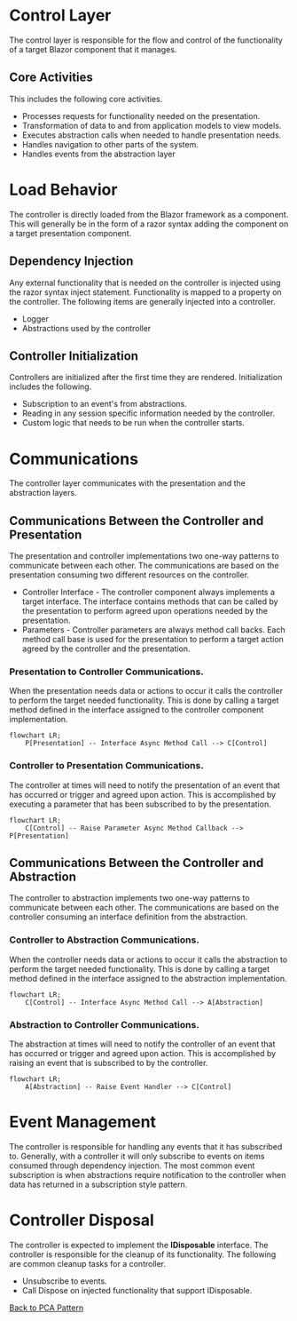 # Control Layer
The control layer is responsible for the flow and control of the functionality of a target Blazor component that it manages. 

## Core Activities
This includes the following core activities.
- Processes requests for functionality needed on the presentation. 
- Transformation of data to and from application models to view models.
- Executes abstraction calls when needed to handle presentation needs.
- Handles navigation to other parts of the system. 
- Handles events from the abstraction layer

# Load Behavior
The controller is directly loaded from the Blazor framework as a component. This will generally be in the form of a razor syntax adding the component on a target presentation component. 

## Dependency Injection
Any external functionality that is needed on the controller is injected using the razor syntax inject statement. Functionality is mapped to a property on the controller. The following items are generally injected into a controller. 
- Logger
- Abstractions used by the controller

## Controller Initialization
Controllers are initialized after the first time they are rendered. Initialization includes the following. 
- Subscription to an event's from abstractions. 
- Reading in any session specific information needed by the controller. 
- Custom logic that needs to be run when the controller starts.
 

# Communications
The controller layer communicates with the presentation and the abstraction layers. 

## Communications Between the Controller and Presentation
The presentation and controller implementations two one-way patterns to communicate between each other. The communications are based on the presentation consuming two different resources on the controller.
- Controller Interface - The controller component always implements a target interface. The interface contains methods that can be called by the presentation to perform agreed upon operations needed by the presentation.  
- Parameters - Controller parameters are always method call backs. Each method call base is used for the presentation to perform a target action agreed by the controller and the presentation.  

### Presentation to Controller Communications.
When the presentation needs data or actions to occur it calls the controller to perform the target needed functionality. This is done by calling a target method defined in the interface assigned to the controller component implementation. 

```mermaid
flowchart LR;
    P[Presentation] -- Interface Async Method Call --> C[Control]

```


### Controller to Presentation Communications.
The controller at times will need to notify the presentation of an event that has occurred or trigger and agreed upon action. This is accomplished by executing a parameter that has been subscribed to by the presentation. 

```mermaid
flowchart LR;
    C[Control] -- Raise Parameter Async Method Callback --> P[Presentation]

```

## Communications Between the Controller and Abstraction
The controller to abstraction implements two one-way patterns to communicate between each other. The communications are based on the controller consuming an interface definition from the abstraction. 

### Controller to Abstraction Communications.
When the controller needs data or actions to occur it calls the abstraction to perform the target needed functionality. This is done by calling a target method defined in the interface assigned to the abstraction implementation. 

```mermaid
flowchart LR;
    C[Control] -- Interface Async Method Call --> A[Abstraction]

```


### Abstraction to Controller Communications.
The abstraction at times will need to notify the controller of an event that has occurred or trigger and agreed upon action. This is accomplished by raising an event that is subscribed to by the controller.

```mermaid
flowchart LR;
    A[Abstraction] -- Raise Event Handler --> C[Control]

```

# Event Management
The controller is responsible for handling any events that it has subscribed to. Generally, with a controller it will only subscribe to events on items consumed through dependency injection. The most common event subscription is when abstractions require notification to the controller when data has returned in a subscription style pattern. 

# Controller Disposal 
The controller is expected to implement the **IDisposable** interface. The controller is responsible for the cleanup of its functionality. The following are common cleanup tasks for a controller.
- Unsubscribe to events.
- Call Dispose on injected functionality that support IDisposable.

[Back to PCA Pattern](/pcapattern.md)


